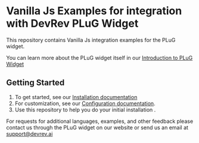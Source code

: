 
# Vanilla Js Examples for integration with DevRev PLuG Widget
This repository contains Vanilla Js integration examples for the PLuG widget.

You can learn more about the PLuG widget itself in our [Introduction to PLuG Widget](https://devrev.ai/docs/plug/introduction)

## Getting Started
1. To get started, see our [Installation documentation](https://devrev.ai/docs/plug/installation)
2. For customization, see our [Configuration documentation](https://devrev.ai/docs/plug/configuration).
3. Use this repository to help you do your initial installation . 

For requests for additional languages, examples, and other feedback please contact us through the PLuG widget on our website or send us an email at support@devrev.ai